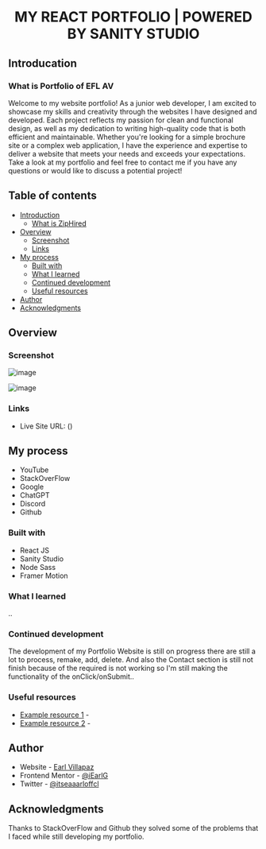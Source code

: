 # <h1 align="center"> MY REACT PORTFOLIO | POWERED BY SANITY STUDIO </h1>

## Introducation

### What is Portfolio of EFL AV
Welcome to my website portfolio! As a junior web developer, I am excited to showcase my skills and creativity through the websites I have designed and developed. 
Each project reflects my passion for clean and functional design, as well as my dedication to writing high-quality code that is both efficient and maintainable. 
Whether you're looking for a simple brochure site or a complex web application, I have the experience and expertise to deliver a website that meets your needs and 
exceeds your expectations. Take a look at my portfolio and feel free to contact me if you have any questions or would like to discuss a potential project!

## Table of contents

- [Introduction](#introduction)
  - [What is ZipHired](#what-is-portfolio-of-efl-av)
- [Overview](#overview)
  - [Screenshot](#screenshot)
  - [Links](#links)
- [My process](#my-process)
  - [Built with](#built-with)
  - [What I learned](#what-i-learned)
  - [Continued development](#continued-development)
  - [Useful resources](#useful-resources)
- [Author](#author)
- [Acknowledgments](#acknowledgments)

## Overview

### Screenshot

![image]()


![image]()


### Links

- Live Site URL: ()

## My process

- YouTube
- StackOverFlow
- Google
- ChatGPT
- Discord
- Github

### Built with

- React JS
- Sanity Studio
- Node Sass
- Framer Motion

### What I learned

..

### Continued development

The development of my Portfolio Website is still on progress there are still a lot to process, remake, add, delete. And also the Contact section is still not finish
because of the required is not working so I'm still making the functionality of the onClick/onSubmit..

### Useful resources

- [Example resource 1]() - 
- [Example resource 2]() - 

## Author

- Website - [Earl Villapaz](https://iearl-v.me/)
- Frontend Mentor - [@iEarlG](https://www.frontendmentor.io/profile/iEarlG)
- Twitter - [@itseaaarloffcl](https://www.twitter.com/itseaaarloffcl)


## Acknowledgments

Thanks to StackOverFlow and Github they solved some of the problems that I faced while still developing my portfolio.

